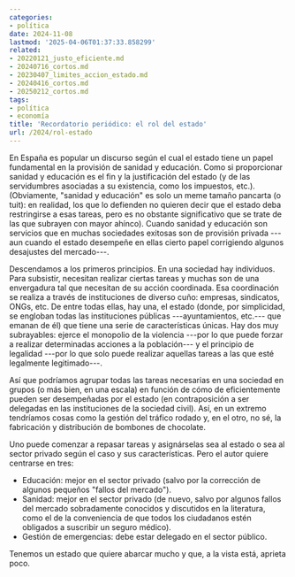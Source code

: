 ```yaml
---
categories:
- política
date: 2024-11-08
lastmod: '2025-04-06T01:37:33.858299'
related:
- 20220121_justo_eficiente.md
- 20240716_cortos.md
- 20230407_limites_accion_estado.md
- 20240416_cortos.md
- 20250212_cortos.md
tags:
- política
- economía
title: 'Recordatorio periódico: el rol del estado'
url: /2024/rol-estado
---
```


En España es popular un discurso según el cual el estado tiene un papel fundamental en la provisión de sanidad y educación. Como si proporcionar sanidad y educación es el fin y la justificación del estado (y de las servidumbres asociadas a su existencia, como los impuestos, etc.). (Obviamente, "sanidad y educación" es solo un meme tamaño pancarta (o tuit): en realidad, los que lo defienden no quieren decir que el estado deba restringirse a esas tareas, pero es no obstante significativo que se trate de las que subrayen con mayor ahínco). Cuando sanidad y educación son servicios que en muchas sociedades exitosas son de provisión privada ---aun cuando el estado desempeñe en ellas cierto papel corrigiendo algunos desajustes del mercado---.

Descendamos a los primeros principios. En una sociedad hay individuos. Para subsistir, necesitan realizar ciertas tareas y muchas son de una envergadura tal que necesitan de su acción coordinada. Esa coordinación se realiza a través de instituciones de diverso cuño: empresas, sindicatos, ONGs, etc. De entre todas ellas, hay una, el estado (donde, por simplicidad, se engloban todas las instituciones públicas ---ayuntamientos, etc.--- que emanan de él) que tiene una serie de características únicas. Hay dos muy subrayables: ejerce el monopolio de la violencia ---por lo que puede forzar a realizar determinadas acciones a la población--- y el principio de legalidad ---por lo que solo puede realizar aquellas tareas a las que esté legalmente legitimado---.

Así que podríamos agrupar todas las tareas necesarias en una sociedad en grupos (o más bien, en una escala) en función de cómo de eficientemente pueden ser desempeñadas por el estado (en contraposición a ser delegadas en las instituciones de la sociedad civil). Así, en un extremo tendríamos cosas como la gestión del tráfico rodado y, en el otro, no sé, la fabricación y distribución de bombones de chocolate.

Uno puede comenzar a repasar tareas y asignárselas sea al estado o sea al sector privado según el caso y sus características. Pero el autor quiere centrarse en tres:

- Educación: mejor en el sector privado (salvo por la corrección de algunos pequeños "fallos del mercado").
- Sanidad: mejor en el sector privado (de nuevo, salvo por algunos fallos del mercado sobradamente conocidos y discutidos en la literatura, como el de la conveniencia de que todos los ciudadanos estén obligados a suscribir un seguro médico).
- Gestión de emergencias: debe estar delegado en el sector público.

Tenemos un estado que quiere abarcar mucho y que, a la vista está, aprieta poco.